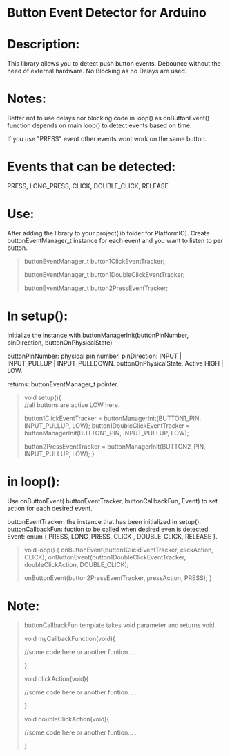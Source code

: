 # Button Event Detector for Arduino

# Description:
This library allows you to detect push button events.
Debounce without the need of external hardware.
No Blocking as no Delays are used.

# Notes:
Better not to use delays nor blocking code in loop() as onButtonEvent() function depends on main loop() to detect events based on time.

If you use "PRESS" event other events wont work on the same button.

# Events that can be detected:
PRESS, LONG_PRESS, CLICK, DOUBLE_CLICK, RELEASE.


# Use:
After adding the library to your project(lib folder for PlatformIO).
Create buttonEventManager_t instance for each event and you want to listen to per button.

>buttonEventManager_t button1ClickEventTracker;
>
>buttonEventManager_t button1DoubleClickEventTracker;
>
>buttonEventManager_t button2PressEventTracker;


# In setup():

Initialize the instance with buttonManagerInit(buttonPinNumber, pinDirection, buttonOnPhysicalState)

buttonPinNumber: physical pin number.
pinDirection: INPUT | INPUT_PULLUP | INPUT_PULLDOWN.
buttonOnPhysicalState: Active HIGH | LOW.

returns: buttonEventManager_t pointer.

>void setup(){   
>  //all buttons are active LOW here. 
>  
>  button1ClickEventTracker = buttonManagerInit(BUTTON1_PIN, INPUT_PULLUP, LOW);
>  button1DoubleClickEventTracker = buttonManagerInit(BUTTON1_PIN, INPUT_PULLUP, LOW);
>  
>  button2PressEventTracker = buttonManagerInit(BUTTON2_PIN, INPUT_PULLUP, LOW);
>}


# in loop():

Use onButtonEvent( buttonEventTracker, buttonCallbackFun, Event) to set action for each desired event.

buttonEventTracker: the instance that has been initialized in setup().
buttonCallbackFun: fuction to be called when desired even is detected.
Event: enum { PRESS, LONG_PRESS, CLICK , DOUBLE_CLICK, RELEASE }.

>void loop() {
>  onButtonEvent(button1ClickEventTracker, clickAction, CLICK);
>  onButtonEvent(button1DoubleClickEventTracker, doubleClickAction, DOUBLE_CLICK);
>  
>  onButtonEvent(button2PressEventTracker, pressAction, PRESS);
>}


# Note:
>buttonCallbackFun template takes void parameter and returns void.
>
>void myCallbackFunction(void){
>
>    //some code here or another funtion... .
>  
>}
>
>void clickAction(void){
>
>    //some code here or another funtion... .
>  
>}
>
>void doubleClickAction(void){
>
>    //some code here or another funtion... .
>  
>}
